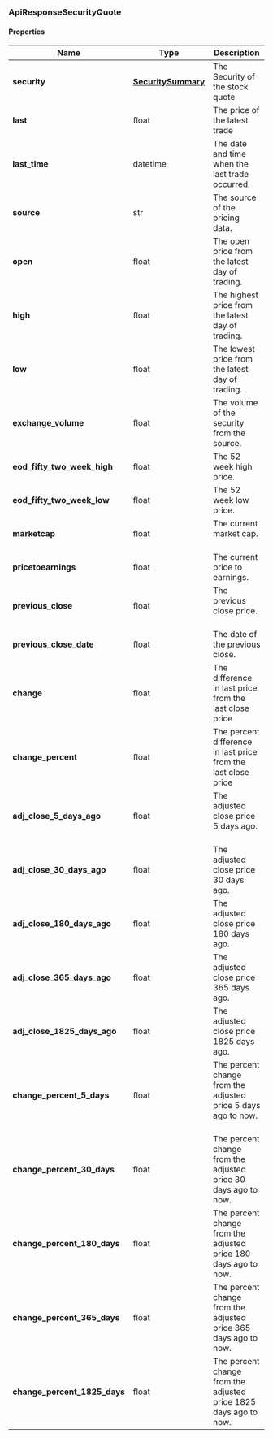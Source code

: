 

[//]: # (CLASS:ApiResponseSecurityQuote)

[//]: # (KIND:object)

### ApiResponseSecurityQuote

#### Properties

[//]: # (START_DEFINITION)

Name | Type | Description
------------ | ------------- | -------------
**security** | [**SecuritySummary**](SecuritySummary.md) | The Security of the stock quote &nbsp;
**last** | float | The price of the latest trade &nbsp;
**last_time** | datetime | The date and time when the last trade occurred. &nbsp;
**source** | str | The source of the pricing data. &nbsp;
**open** | float | The open price from the latest day of trading. &nbsp;
**high** | float | The highest price from the latest day of trading. &nbsp;
**low** | float | The lowest price from the latest day of trading. &nbsp;
**exchange_volume** | float | The volume of the security from the source. &nbsp;
**eod_fifty_two_week_high** | float | The 52 week high price. &nbsp;
**eod_fifty_two_week_low** | float | The 52 week low price. &nbsp;
**marketcap** | float | The current market cap. &nbsp;
**pricetoearnings** | float | The current price to earnings. &nbsp;
**previous_close** | float | The previous close price. &nbsp;
**previous_close_date** | float | The date of the previous close. &nbsp;
**change** | float | The difference in last price from the last close price &nbsp;
**change_percent** | float | The percent difference in last price from the last close price &nbsp;
**adj_close_5_days_ago** | float | The adjusted close price 5 days ago. &nbsp;
**adj_close_30_days_ago** | float | The adjusted close price 30 days ago. &nbsp;
**adj_close_180_days_ago** | float | The adjusted close price 180 days ago. &nbsp;
**adj_close_365_days_ago** | float | The adjusted close price 365 days ago. &nbsp;
**adj_close_1825_days_ago** | float | The adjusted close price 1825 days ago. &nbsp;
**change_percent_5_days** | float | The percent change from the adjusted price 5 days ago to now. &nbsp;
**change_percent_30_days** | float | The percent change from the adjusted price 30 days ago to now. &nbsp;
**change_percent_180_days** | float | The percent change from the adjusted price 180 days ago to now. &nbsp;
**change_percent_365_days** | float | The percent change from the adjusted price 365 days ago to now. &nbsp;
**change_percent_1825_days** | float | The percent change from the adjusted price 1825 days ago to now. &nbsp;

[//]: # (END_DEFINITION)


[//]: # (CONTAINED_CLASS:SecuritySummary)




